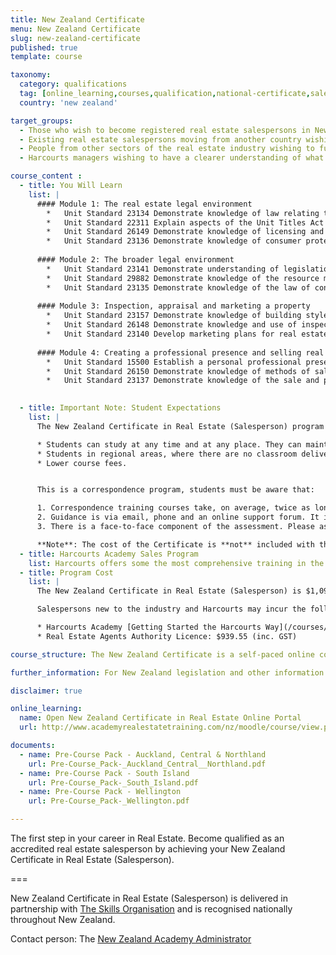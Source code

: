 ```yaml
---
title: New Zealand Certificate
menu: New Zealand Certificate
slug: new-zealand-certificate
published: true
template: course

taxonomy:
  category: qualifications
  tag: [online_learning,courses,qualification,national-certificate,sales,sales consultant,new zealand]
  country: 'new zealand'

target_groups:
  - Those who wish to become registered real estate salespersons in New Zealand
  - Existing real estate salespersons moving from another country wishing to register as a salesperson
  - People from other sectors of the real estate industry wishing to further develop their knowledge or skills in specific areas
  - Harcourts managers wishing to have a clearer understanding of what their new recruits are learning

course_content :
  - title: You Will Learn
    list: |
      #### Module 1: The real estate legal environment
        *	Unit Standard 23134 Demonstrate knowledge of law relating to land titles, ownership, and transfer of land
        *	Unit Standard 22311 Explain aspects of the Unit Titles Act 2010 for real estate personnel
        *	Unit Standard 26149 Demonstrate knowledge of licensing and code of professional conduct under the Real Estate Act 2008
        *	Unit Standard 23136 Demonstrate knowledge of consumer protection law related to real estate practice
      
      #### Module 2: The broader legal environment
        *	Unit Standard 23141 Demonstrate understanding of legislation as applied to real estate licensees
        *	Unit Standard 29882 Demonstrate knowledge of the resource management and building law relevant to real estate licensees
        *	Unit Standard 23135 Demonstrate knowledge of the law of contract and the law of agency in a real estate context
      
      #### Module 3: Inspection, appraisal and marketing a property
        *	Unit Standard 23157 Demonstrate knowledge of building styles and materials for real estate personnel
        *	Unit Standard 26148 Demonstrate knowledge and use of inspection and appraisal for real estate property
        *	Unit Standard 23140 Develop marketing plans for real estate, qualify customers, and present properties for sale
      
      #### Module 4: Creating a professional presence and selling real estate
        *	Unit Standard 15500 Establish a personal professional presence in the real estate market
        *	Unit Standard 26150 Demonstrate knowledge of methods of sale of real estatein New Zealand
        *	Unit Standard 23137 Demonstrate knowledge of the sale and purchase agreementand facilitate a sale of real estate

      
  - title: Important Note: Student Expectations
    list: |
      The New Zealand Certificate in Real Estate (Salesperson) program in association with The Skills Organisation is completed by correspondence. With classroom-based training there is a teacher on hand to facilitate student learning and assessment and can be completed faster than training by correspondence. However, there are many benefits to training by correspondence, namely:

      * Students can study at any time and at any place. They can maintain a full-time job and complete the program at home or after work.
      * Students in regional areas, where there are no classroom delivered courses available, have access to the program.
      * Lower course fees.


      This is a correspondence program, students must be aware that:

      1. Correspondence training courses take, on average, twice as long to complete as those delivered in the classroom. Students should allow 3-weeks turnaround time after completing each study unit, longer if re-submissions are required.
      2. Guidance is via email, phone and an online support forum. It is essential that students use the online support forum to post any questions.
      3. There is a face-to-face component of the assessment. Please ask the student to contact your local Academy trainer to check for available dates that fit their study time frame before registering for this program.

      **Note**: The cost of the Certificate is **not** included with the cost of the Harcourts Academy Sales Program.
  - title: Harcourts Academy Sales Program
    list: Harcourts offers some the most comprehensive training in the industry. On completion of the New Zealand Certificate in Real Estate (Salesperson), participants go on to complete [Getting Started the Harcourts Way](/courses/sales/getting-started-the-harcourts-way).
  - title: Program Cost
    list: |
      The New Zealand Certificate in Real Estate (Salesperson) is $1,095 (inc. GST) for the 13 unit standards.

      Salespersons new to the industry and Harcourts may incur the following additional costs:

      * Harcourts Academy [Getting Started the Harcourts Way](/courses/sales/getting-started-the-harcourts-way): $705.00 (inc. GST)
      * Real Estate Agents Authority Licence: $939.55 (inc. GST)

course_structure: The New Zealand Certificate is a self-paced online course that includes a number of written assessment activities, online interactive practice and support and 1 day in-class reinforcement training and final assessment. Upon enrolment you will have 6 months to complete the course however the average time taken to finish it is approximately 3-4 months.

further_information: For New Zealand legislation and other information visit [REA](https://www.rea.govt.nz/)

disclaimer: true

online_learning:
  name: Open New Zealand Certificate in Real Estate Online Portal
  url: http://www.academyrealestatetraining.com/nz/moodle/course/view.php?id=187

documents:
  - name: Pre-Course Pack - Auckland, Central & Northland
    url: Pre-Course_Pack-_Auckland_Central__Northland.pdf
  - name: Pre-Course Pack - South Island
    url: Pre-Course_Pack-_South_Island.pdf
  - name: Pre-Course Pack - Wellington
    url: Pre-Course_Pack-_Wellington.pdf

---
```


The first step in your career in Real Estate. Become qualified as an accredited real estate salesperson by achieving your New Zealand Certificate in Real Estate (Salesperson).

===

New Zealand Certificate in Real Estate (Salesperson) is delivered in partnership with [The Skills Organisation](http://skills.org.nz/) and is recognised nationally throughout New Zealand.

Contact person: The [New Zealand Academy Administrator](mailto:academy.nz@harcourts.net)
